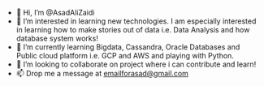 - 👋 Hi, I’m @AsadAliZaidi
- 👀 I’m interested in learning new technologies. I am especially interested in learning how to make stories out of data i.e. Data Analysis and how database system works!
- 🌱 I’m currently learning Bigdata, Cassandra, Oracle Databases and Public cloud platform i.e. GCP and AWS and playing with Python.
- 💞️ I’m looking to collaborate on project where i can contribute and learn!
- 📫 Drop me a message at emailforasad@gmail.com

